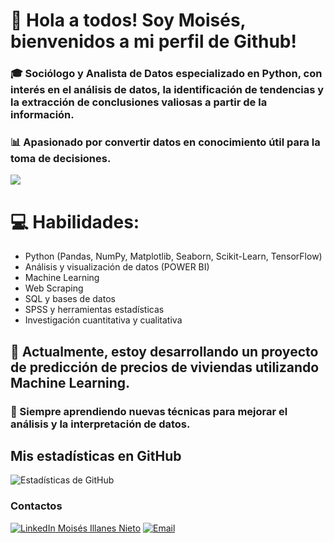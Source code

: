 # 👋 Hola a todos! Soy Moisés,  bienvenidos a mi perfil de Github!
### 🎓 Sociólogo y Analista de Datos especializado en Python, con interés en el análisis de datos, la identificación de tendencias y la extracción de conclusiones valiosas a partir de la información.
### 📊 Apasionado por convertir datos en conocimiento útil para la toma de decisiones.  
  ![](https://www.ucatalunya.edu.co/img/blog/herramientas-de-analisis-de-datos.jpg)

# 💻 Habilidades:  
- Python (Pandas, NumPy, Matplotlib, Seaborn, Scikit-Learn, TensorFlow)  
- Análisis y visualización de datos (POWER BI) 
- Machine Learning  
- Web Scraping  
- SQL y bases de datos  
- SPSS y herramientas estadísticas  
- Investigación cuantitativa y cualitativa  

## 🚀 Actualmente, estoy desarrollando un proyecto de predicción de precios de viviendas utilizando Machine Learning.  

### 🌱 Siempre aprendiendo nuevas técnicas para mejorar el análisis y la interpretación de datos.  

## Mis estadísticas en GitHub
![Estadísticas de GitHub](https://github-readme-stats.vercel.app/api?username=MiNSp4iN&show_icons=true&theme=dark&count_private=true&hide=stars,issues)

### Contactos
[![LinkedIn](https://img.icons8.com/color/48/000000/linkedin.png) Moisés Illanes Nieto](https://www.linkedin.com/in/mois%C3%A9s-illanes-nieto-bb97b9128/)
[![Email](https://img.shields.io/badge/millanesnieto@hotmail.com-white?style=flat&logo=gmail)](mailto:millanesnieto@hotmail.com)
